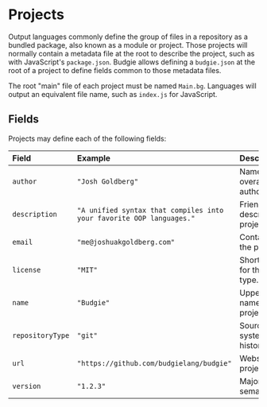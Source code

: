 # Projects

Output languages commonly define the group of files in a repository as a bundled package, also known as a module or project.
Those projects will normally contain a metadata file at the root to describe the project, such as with JavaScript's `package.json`.
Budgie allows defining a `budgie.json` at the root of a project to define fields common to those metadata files.

The root "main" file of each project must be named `Main.bg`.
Languages will output an equivalent file name, such as `index.js` for JavaScript.

## Fields

Projects may define each of the following fields:

| Field | Example | Description |
| :--- | :--- | :--- |
| `author` | `"Josh Goldberg"` | Name of the overall project author. |
| `description` | `"A unified syntax that compiles into your favorite OOP languages."` | Friendly sentence describing the project. |
| `email` | `"me@joshuakgoldberg.com"` | Contact email for the project. |
| `license` | `"MIT"` | Shorthand name for the license type. |
| `name` | `"Budgie"` | Upper.Camel.Case name of the project. |
| `repositoryType` | `"git"` | Source control system storing file history. |
| `url` | `"https://github.com/budgielang/budgie"` | Website where the project is hosted. |
| `version` | `"1.2.3"` | Major.Minor.Patch semantic verison. |
